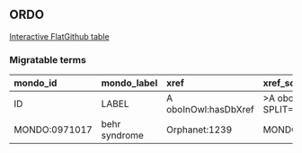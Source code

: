 ## ORDO
[Interactive FlatGithub table](https://flatgithub.com/monarch-initiative/mondo-ingest?filename=src/ontology/slurp/ordo.tsv)

### Migratable terms
| mondo_id      | mondo_label   | xref                 | xref_source                | original_label   | definition    | parents                                                               | subset   |
|:--------------|:--------------|:---------------------|:---------------------------|:-----------------|:--------------|:----------------------------------------------------------------------|:---------|
| ID            | LABEL         | A oboInOwl:hasDbXref | >A oboInOwl:source SPLIT=| |                  | A IAO:0000115 | SC %                                                                  |          |
| MONDO:0971017 | behr syndrome | Orphanet:1239        | MONDO:equivalentTo         | Behr syndrome    |               | MONDO:8000034|MONDO:0020225|MONDO:0016135|MONDO:0035862|MONDO:8000032 |          |